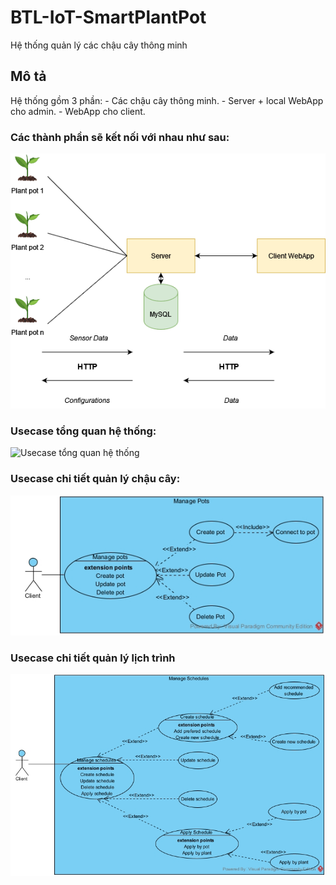 # BTL-IoT-SmartPlantPot
Hệ thống quản lý các chậu cây thông minh

## Mô tả
Hệ thống gồm 3 phần:
    - Các chậu cây thông minh.
    - Server + local WebApp cho admin.
    - WebApp cho client.
### Các thành phần sẽ kết nối với nhau như sau:
![Cách kết nối của các thành phần](<assests\Cách kết nối của các thành phần.png>)
### Usecase tổng quan hệ thống:
![Usecase tổng quan hệ thống](<assests\Usecase tổng quan.jpg>)
### Usecase chi tiết quản lý chậu cây:
![Usecase chi tiết quản lý chậu cây](<assests\Usecase chi tiết quản lý chậu cây.jpg>)
### Usecase chi tiết quản lý lịch trình
![Usecase chi tiết quản lý lịch trình](<assests\Usecase chi tiết quản lý lịch trình.jpg>)